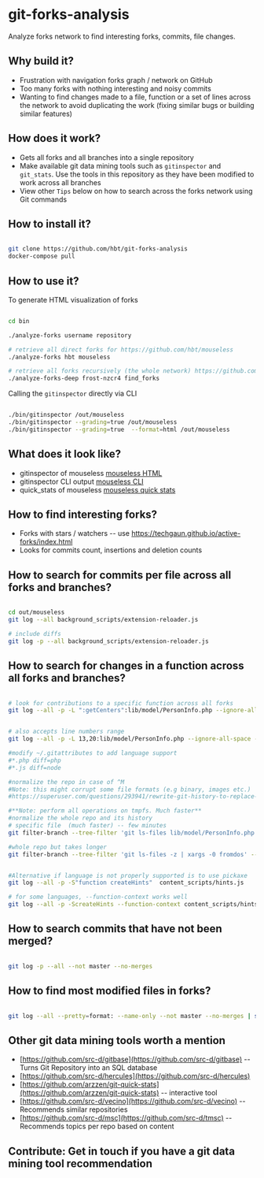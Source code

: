 # git-forks-analysis

Analyze forks network to find interesting forks, commits, file changes.


## Why build it?

* Frustration with navigation forks graph / network on GitHub
* Too many forks with nothing interesting and noisy commits
* Wanting to find changes made to a file, function or a set of lines across the network to avoid duplicating the work (fixing similar bugs or building similar features)

## How does it work?

* Gets all forks and all branches into a single repository
* Make available git data mining tools such as `gitinspector` and `git_stats`. Use the tools in this repository as they have been modified to work across all branches
* View other `Tips` below on how to search across the forks network using Git commands





## How to install it?

```bash

git clone https://github.com/hbt/git-forks-analysis
docker-compose pull 

```

## How to use it?

To generate HTML visualization of forks

```bash

cd bin

./analyze-forks username repository

# retrieve all direct forks for https://github.com/hbt/mouseless
./analyze-forks hbt mouseless

# retrieve all forks recursively (the whole network) https://github.com/frost-nzcr4/find_forks -- purposefully chose a small repo to avoid running this by mistake
./analyze-forks-deep frost-nzcr4 find_forks

```

Calling the `gitinspector` directly via CLI

```bash

./bin/gitinspector /out/mouseless
./bin/gitinspector --grading=true /out/mouseless
./bin/gitinspector --grading=true  --format=html /out/mouseless

```

## What does it look like?

* gitinspector of mouseless [mouseless HTML](http://htmlpreview.github.io/?https://github.com/hbt/git-forks-analysis/blob/master/example/mouseless/mouseless.html)
* gitinspector CLI output [mouseless CLI](/example/mouseless/mouseless.txt)
* quick_stats of mouseless [mouseless quick stats](http://htmlpreview.github.io/?https://github.com/hbt/git-forks-analysis/blob/master/example/mouseless/git_stats/general.html)

## How to find interesting forks?

* Forks with stars / watchers -- use https://techgaun.github.io/active-forks/index.html
* Looks for commits count, insertions and deletion counts


## How to search for commits per file across all forks and branches?

```bash

cd out/mouseless
git log --all background_scripts/extension-reloader.js

# include diffs
git log -p --all background_scripts/extension-reloader.js


```

## How to search for changes in a function across all forks and branches?

```bash

# look for contributions to a specific function across all forks
git log --all -p -L ":getCenters":lib/model/PersonInfo.php --ignore-all-space --ignore-space-change --ignore-space-at-eol --ignore-blank-lines


# also accepts line numbers range
git log --all -p -L 13,20:lib/model/PersonInfo.php --ignore-all-space --ignore-space-change --ignore-space-at-eol --ignore-blank-lines

#modify ~/.gitattributes to add language support
#*.php diff=php
#*.js diff=node

#normalize the repo in case of ^M
#Note: this might corrupt some file formats (e.g binary, images etc.)
#https://superuser.com/questions/293941/rewrite-git-history-to-replace-all-crlf-to-lf

#**Note: perform all operations on tmpfs. Much faster**
#normalize the whole repo and its history
# specific file  (much faster) -- few minutes
git filter-branch --tree-filter 'git ls-files lib/model/PersonInfo.php -z | xargs -0 fromdos' -- --all

#whole repo but takes longer
git filter-branch --tree-filter 'git ls-files -z | xargs -0 fromdos' -- --all


#Alternative if language is not properly supported is to use pickaxe
git log --all -p -S"function createHints"  content_scripts/hints.js

# for some languages, --function-context works well
git log --all -p -ScreateHints --function-context content_scripts/hints.js


```

## How to search commits that have not been merged?

```bash

git log -p --all --not master --no-merges

```

## How to find most modified files in forks?

```bash

git log --all --pretty=format: --name-only --not master --no-merges | sort | uniq -c | sort -rg | head -10

```


## Other git data mining tools worth a mention

* [https://github.com/src-d/gitbase](https://github.com/src-d/gitbase) -- Turns Git Repository into an SQL database
* [https://github.com/src-d/hercules](https://github.com/src-d/hercules)
* [https://github.com/arzzen/git-quick-stats](https://github.com/arzzen/git-quick-stats) -- interactive tool
* [https://github.com/src-d/vecino](https://github.com/src-d/vecino) -- Recommends similar repositories 
* [https://github.com/src-d/msc](https://github.com/src-d/tmsc) -- Recommends topics per repo based on content


## Contribute: Get in touch if you have a git data mining tool recommendation
